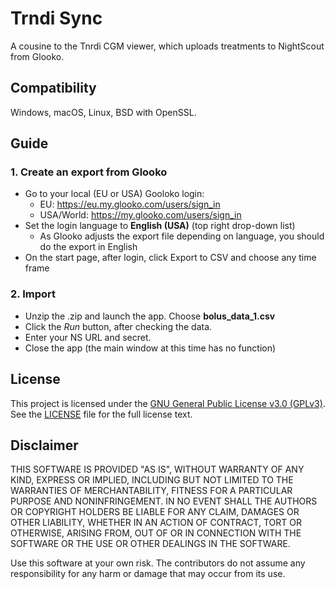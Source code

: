 # Trndi Sync
A cousine to the Tnrdi CGM viewer, which uploads treatments to NightScout from Glooko.

## Compatibility
Windows, macOS, Linux, BSD with OpenSSL.

## Guide
### 1. Create an export from Glooko
* Go to your local (EU or USA) Gooloko login:
  *  EU: https://eu.my.glooko.com/users/sign_in
  *  USA/World: https://my.glooko.com/users/sign_in
* Set the login language to __English (USA)__ (top right drop-down list)
  *  As Glooko adjusts the export file depending on language, you should do the export in English
* On the start page, after login, click Export to CSV and choose any time frame
### 2. Import
* Unzip the .zip and launch the app. Choose __bolus_data_1.csv__
* Click the _Run_ button, after checking the data.
* Enter your NS URL and secret.
* Close the app (the main window at this time has no function)

## License

This project is licensed under the [GNU General Public License v3.0 (GPLv3)](https://www.gnu.org/licenses/gpl-3.0.en.html).
See the [LICENSE](LICENSE) file for the full license text.

## Disclaimer

THIS SOFTWARE IS PROVIDED "AS IS", WITHOUT WARRANTY OF ANY KIND, EXPRESS OR
IMPLIED, INCLUDING BUT NOT LIMITED TO THE WARRANTIES OF MERCHANTABILITY,
FITNESS FOR A PARTICULAR PURPOSE AND NONINFRINGEMENT. IN NO EVENT SHALL THE
AUTHORS OR COPYRIGHT HOLDERS BE LIABLE FOR ANY CLAIM, DAMAGES OR OTHER
LIABILITY, WHETHER IN AN ACTION OF CONTRACT, TORT OR OTHERWISE, ARISING FROM,
OUT OF OR IN CONNECTION WITH THE SOFTWARE OR THE USE OR OTHER DEALINGS IN THE
SOFTWARE.

Use this software at your own risk. The contributors do not assume any 
responsibility for any harm or damage that may occur from its use.